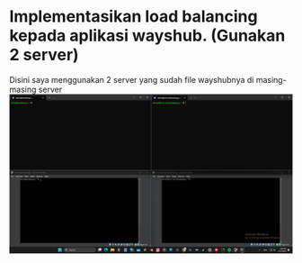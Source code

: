# Implementasikan load balancing kepada aplikasi wayshub. (Gunakan 2 server)
Disini saya menggunakan 2 server yang sudah file wayshubnya di masing-masing server
![Repo](scr/Foto-1-0.png)  
